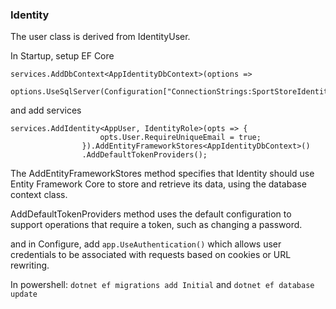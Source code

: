 ### Identity

The user class is derived from IdentityUser.

In Startup, setup EF Core
```
services.AddDbContext<AppIdentityDbContext>(options =>
                options.UseSqlServer(Configuration["ConnectionStrings:SportStoreIdentity"]));
```

and add services

```
services.AddIdentity<AppUser, IdentityRole>(opts => {
                    opts.User.RequireUniqueEmail = true;                    
                }).AddEntityFrameworkStores<AppIdentityDbContext>()
                .AddDefaultTokenProviders();
```

The AddEntityFrameworkStores method specifies that Identity should use Entity Framework Core to store and retrieve its data, using the database context class.

AddDefaultTokenProviders method uses the default configuration to support operations that require a token, such as changing a password.

and in Configure, add `app.UseAuthentication()` 
which allows user credentials to be associated with requests based on cookies or URL rewriting.

In powershell: `dotnet ef migrations add Initial` and `dotnet ef database update`
